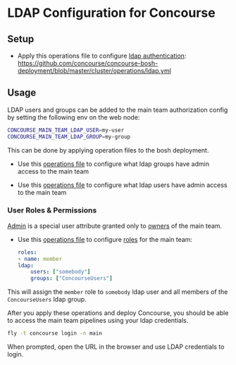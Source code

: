 # LDAP Configuration for Concourse

## Setup

* Apply this operations file to configure [ldap authentication](https://concourse-ci.org/ldap-auth.html):
https://github.com/concourse/concourse-bosh-deployment/blob/master/cluster/operations/ldap.yml

## Usage

LDAP users and groups can be added to the main team authorization config by setting the following env on the web node:

```sh
CONCOURSE_MAIN_TEAM_LDAP_USER=my-user
CONCOURSE_MAIN_TEAM_LDAP_GROUP=my-group
```

This can be done by applying operation files to the bosh deployment.

* Use this [operations file](https://github.com/concourse/concourse-bosh-deployment/blob/master/cluster/operations/add-main-team-ldap-groups.yml) to configure what ldap groups have admin access to the main team

* Use this [operations file](https://github.com/concourse/concourse-bosh-deployment/blob/master/cluster/operations/add-main-team-ldap-users.yml) to configure what ldap users have admin access to the main team

### User Roles & Permissions

[Admin](https://concourse-ci.org/user-roles.html#concourse-admin) is a special user attribute granted only to [owners](https://concourse-ci.org/user-roles.html#team-owner-role) of the main team.

* Use this [operations file](https://github.com/concourse/concourse-bosh-deployment/blob/master/cluster/operations/add-main-team-auth-config.yml) to configure [roles](https://concourse-ci.org/user-roles.html) for the main team:

    ```yaml
    roles:
    - name: member
    ldap:
        users: ["somebody"]
        groups: ["ConcourseUsers"]
    ```

This will assign the `member` role to `somebody` ldap user and all members of the `ConcourseUsers` ldap group.

After you apply these operations and deploy Concourse, you should be able to access the main team pipelines using your ldap credentials.

```sh
fly -t concourse login -n main
```

When prompted, open the URL in the browser and use LDAP credentials to login.
